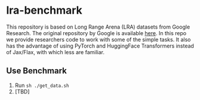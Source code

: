 # lra-benchmark

This repository is based on Long Range Arena (LRA) datasets from Google Research. The original repository by Google is available [here](https://github.com/google-research/long-range-arena).
In this repo we provide researchers code to work with some of the simple tasks. It also has the advantage of using PyTorch and HuggingFace Transformers instead of Jax/Flax, with which less are familiar.

## Use Benchmark
1. Run `sh ./get_data.sh`
2. [TBD]
